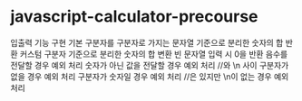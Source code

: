 # javascript-calculator-precourse

입출력 기능 구현
기본 구분자를 구분자로 가지는 문자열 기준으로 분리한 숫자의 합 반환
커스텀 구분자 기준으로 분리한 숫자의 합 변환
빈 문자열 입력 시 0을 반환
음수를 전달할 경우 예외 처리
숫자가 아닌 값을 전달할 경우 예외 처리
//와 \n 사이 구분자가 없을 경우 예외 처리
구분자가 숫자일 경우 예외 처리
//은 있지만 \n이 없는 경우 예외 처리